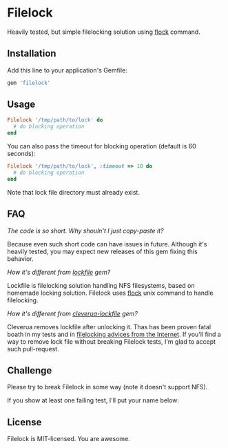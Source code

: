 # Filelock

Heavily tested, but simple filelocking solution using [flock](http://linux.die.net/man/2/flock) command.

## Installation

Add this line to your application's Gemfile:

```ruby
gem 'filelock'
```

## Usage

```ruby
Filelock '/tmp/path/to/lock' do
  # do blocking operation
end
```

You can also pass the timeout for blocking operation (default is 60 seconds):

```ruby
Filelock '/tmp/path/to/lock', :timeout => 10 do
  # do blocking operation
end
```

Note that lock file directory must already exist.


## FAQ

*The code is so short. Why shouln't I just copy-paste it?*

Because even such short code can have issues in future. Although it's heavily tested, you may expect new releases of this gem fixing this behavior.

*How it's different from [lockfile](https://github.com/ahoward/lockfile) gem?*

Lockfile is filelocking solution handling NFS filesystems, based on homemade locking solution. Filelock uses [flock](http://linux.die.net/man/2/flock) unix command to handle filelocking.

*How it's different from [cleverua-lockfile](https://github.com/cleverua/lockfile) gem?*

Cleverua removes lockfile after unlocking it. Thas has been proven fatal boath in my tests and in [filelocking advices from the Internet](http://world.std.com/~swmcd/steven/tech/flock.html). If you'll find a way to remove lock file without breaking Filelock tests, I'm glad to accept such pull-request.

## Challenge

Please try to break Filelock in some way (note it doesn't support NFS).

If you show at least one failing test, I'll put your name below:

## License

Filelock is MIT-licensed. You are awesome.
